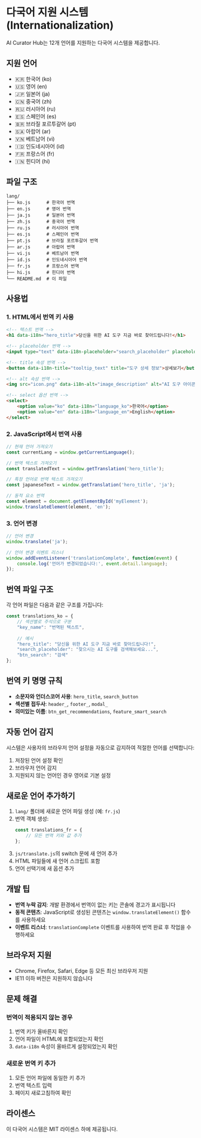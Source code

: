 # 다국어 지원 시스템 (Internationalization)

AI Curator Hub는 12개 언어를 지원하는 다국어 시스템을 제공합니다.

## 지원 언어

- 🇰🇷 한국어 (ko)
- 🇺🇸 영어 (en)
- 🇯🇵 일본어 (ja)
- 🇨🇳 중국어 (zh)
- 🇷🇺 러시아어 (ru)
- 🇪🇸 스페인어 (es)
- 🇧🇷 브라질 포르투갈어 (pt)
- 🇸🇦 아랍어 (ar)
- 🇻🇳 베트남어 (vi)
- 🇮🇩 인도네시아어 (id)
- 🇫🇷 프랑스어 (fr)
- 🇮🇳 힌디어 (hi)

## 파일 구조

```
lang/
├── ko.js      # 한국어 번역
├── en.js      # 영어 번역
├── ja.js      # 일본어 번역
├── zh.js      # 중국어 번역
├── ru.js      # 러시아어 번역
├── es.js      # 스페인어 번역
├── pt.js      # 브라질 포르투갈어 번역
├── ar.js      # 아랍어 번역
├── vi.js      # 베트남어 번역
├── id.js      # 인도네시아어 번역
├── fr.js      # 프랑스어 번역
├── hi.js      # 힌디어 번역
└── README.md  # 이 파일
```

## 사용법

### 1. HTML에서 번역 키 사용

```html
<!-- 텍스트 번역 -->
<h1 data-i18n="hero_title">당신을 위한 AI 도구 지금 바로 찾아드립니다!</h1>

<!-- placeholder 번역 -->
<input type="text" data-i18n-placeholder="search_placeholder" placeholder="찾으시는 AI 도구를 검색해보세요...">

<!-- title 속성 번역 -->
<button data-i18n-title="tooltip_text" title="도구 상세 정보">상세보기</button>

<!-- alt 속성 번역 -->
<img src="icon.png" data-i18n-alt="image_description" alt="AI 도구 아이콘">

<!-- select 옵션 번역 -->
<select>
    <option value="ko" data-i18n="language_ko">한국어</option>
    <option value="en" data-i18n="language_en">English</option>
</select>
```

### 2. JavaScript에서 번역 사용

```javascript
// 현재 언어 가져오기
const currentLang = window.getCurrentLanguage();

// 번역 텍스트 가져오기
const translatedText = window.getTranslation('hero_title');

// 특정 언어로 번역 텍스트 가져오기
const japaneseText = window.getTranslation('hero_title', 'ja');

// 동적 요소 번역
const element = document.getElementById('myElement');
window.translateElement(element, 'en');
```

### 3. 언어 변경

```javascript
// 언어 변경
window.translate('ja');

// 언어 변경 이벤트 리스너
window.addEventListener('translationComplete', function(event) {
    console.log('언어가 변경되었습니다:', event.detail.language);
});
```

## 번역 파일 구조

각 언어 파일은 다음과 같은 구조를 가집니다:

```javascript
const translations_ko = {
    // 섹션별로 주석으로 구분
    "key_name": "번역된 텍스트",
    
    // 예시
    "hero_title": "당신을 위한 AI 도구 지금 바로 찾아드립니다!",
    "search_placeholder": "찾으시는 AI 도구를 검색해보세요...",
    "btn_search": "검색"
};
```

## 번역 키 명명 규칙

- **소문자와 언더스코어 사용**: `hero_title`, `search_button`
- **섹션별 접두사**: `header_`, `footer_`, `modal_`
- **의미있는 이름**: `btn_get_recommendations`, `feature_smart_search`

## 자동 언어 감지

시스템은 사용자의 브라우저 언어 설정을 자동으로 감지하여 적절한 언어를 선택합니다:

1. 저장된 언어 설정 확인
2. 브라우저 언어 감지
3. 지원되지 않는 언어인 경우 영어로 기본 설정

## 새로운 언어 추가하기

1. `lang/` 폴더에 새로운 언어 파일 생성 (예: `fr.js`)
2. 번역 객체 생성:
   ```javascript
   const translations_fr = {
       // 모든 번역 키와 값 추가
   };
   ```
3. `js/translate.js`의 switch 문에 새 언어 추가
4. HTML 파일들에 새 언어 스크립트 포함
5. 언어 선택기에 새 옵션 추가

## 개발 팁

- **번역 누락 감지**: 개발 환경에서 번역이 없는 키는 콘솔에 경고가 표시됩니다
- **동적 콘텐츠**: JavaScript로 생성된 콘텐츠는 `window.translateElement()` 함수를 사용하세요
- **이벤트 리스너**: `translationComplete` 이벤트를 사용하여 번역 완료 후 작업을 수행하세요

## 브라우저 지원

- Chrome, Firefox, Safari, Edge 등 모든 최신 브라우저 지원
- IE11 이하 버전은 지원하지 않습니다

## 문제 해결

### 번역이 적용되지 않는 경우
1. 번역 키가 올바른지 확인
2. 언어 파일이 HTML에 포함되었는지 확인
3. `data-i18n` 속성이 올바르게 설정되었는지 확인

### 새로운 번역 키 추가
1. 모든 언어 파일에 동일한 키 추가
2. 번역 텍스트 입력
3. 페이지 새로고침하여 확인

## 라이센스

이 다국어 시스템은 MIT 라이센스 하에 제공됩니다. 